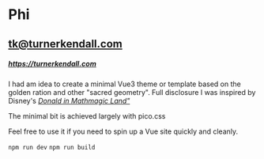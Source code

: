 # Phi
## tk@turnerkendall.com
##### https://turnerkendall.com

I had am idea to create a minimal Vue3 theme or template based on the golden ration and other "sacred geometry".  Full disclosure I was inspired by Disney's [*Donald in Mathmagic Land"*](https://www.youtube.com/watch?v=hl6JDv4ZG7U)

The minimal bit is achieved largely with pico.css 

Feel free to use it if you need to spin up a Vue site quickly and cleanly.

`npm run dev`
`npm run build`